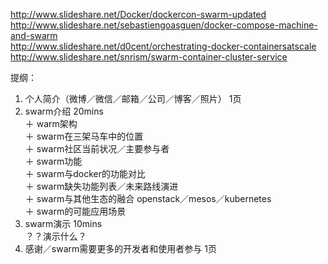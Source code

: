 http://www.slideshare.net/Docker/dockercon-swarm-updated  
http://www.slideshare.net/sebastiengoasguen/docker-compose-machine-and-swarm   
http://www.slideshare.net/d0cent/orchestrating-docker-containersatscale  
http://www.slideshare.net/snrism/swarm-container-cluster-service  


提纲：  
1. 个人简介（微博／微信／邮箱／公司／博客／照片）  1页   
2. swarm介绍  20mins   
    ＋ warm架构  
    ＋ swarm在三架马车中的位置   
    ＋ swarm社区当前状况／主要参与者  
    ＋ swarm功能  
    ＋ swarm与docker的功能对比  
    ＋ swarm缺失功能列表／未来路线演进  
    ＋ swarm与其他生态的融合  openstack／mesos／kubernetes   
    ＋ swarm的可能应用场景  
3. swarm演示  10mins    
    ？？演示什么？   
4. 感谢／swarm需要更多的开发者和使用者参与   1页   
